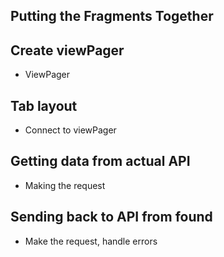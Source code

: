 ## Putting the Fragments Together
## Create viewPager
- ViewPager

## Tab layout
- Connect to viewPager

## Getting data from actual API
- Making the request

## Sending back to API from found
- Make the request, handle errors
